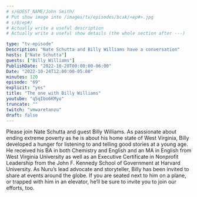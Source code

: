 ```yaml
---
# s/GUEST_NAME/John Smith/
# Put show image into /images/tv/episodes/bcak/<ep#>.jpg
# s/0/ep#/
# Actually write a useful description
# Actually write a useful show details (the whole section after ---)

type: "tv-episode"
Description: "Nate Schutta and Billy Williams have a conversation"
hosts: ["Nate Schutta"]
guests: ["Billy Williams"]
PublishDate: "2022-10-20T00:00:00-06:00"
Date: "2022-10-24T12:00:00-05:00"
minutes: 120
episode: "69"
explicit: "yes"
title: "The one with Billy Williams"
youtube: "q5qIbo6KMyo"
truncate: ""
twitch: "vmwaretanzu"
draft: false
---
```


Please join Nate Schutta and guest Billy Williams. As passionate about ending extreme poverty as he is about his home state of West Virginia, Billy developed a hunger for listening to and telling good stories at a young age. He received his BA in both Chemistry and English and an MA in English from West Virginia University as well as an Executive Certificate in Nonprofit Leadership from the John F. Kennedy School of Government at Harvard University. As Nuru’s lead advocate and storyteller, Billy has been invited to share at events around the globe. If you are seated next to him on a plane, or trapped with him in an elevator, he’ll be sure to invite you to join our efforts, too.
